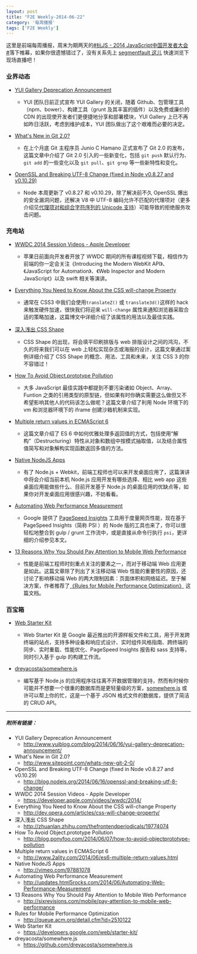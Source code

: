 ```yaml
---
layout: post
title: "F2E Weekly-2014-06-22"
category: '每周播报' 
tags: ['F2E Weekly']
---
```


这里是前端每周播报，周末为期两天的[#杭JS - 2014 JavaScript中国开发者大会#](http://weibo.com/p/1008086ae3278b44a7b821b70f791d4a351595?k=%E6%9D%ADJS+-+2014+JavaScript%E4%B8%AD%E5%9B%BD%E5%BC%80%E5%8F%91%E8%80%85%E5%A4%A7%E4%BC%9A&from=huati_topic)落下帷幕，如果你很遗憾错过了，没有关系先上 [segmentfault 这儿](http://segmentfault.com/a/1190000000584556) 快速浏览下现场直播吧！

<!--more-->

### 业界动态

- [YUI Gallery Deprecation Announcement](http://www.yuiblog.com/blog/2014/06/16/yui-gallery-deprecation-announcement/)
	- YUI 团队日前正式宣布 YUI Gallery 的关闭，随着 Github、包管理工具（npm、bower）、构建工具（grunt 及其丰富的插件）以及免费或廉价的 CDN 的出现使开发者们更便捷地分享和部署模块，YUI Gallery 上已不再如昨日活跃，考虑到维护成本，YUI 团队做出了这个艰难而必要的决定。
	
- [What's New in Git 2.0?](http://www.sitepoint.com/whats-new-git-2-0/)
	- 在上个月底 Git 主程序员 Junio C Hamano 正式宣布了 Git 2.0 的发布，这篇文章中介绍了 Git 2.0 引入的一些新变化，包括 `git push` 默认行为、`git add` 的一些变化以及 `git pull`、`git grep` 等一些新特性和变化。

- [OpenSSL and Breaking UTF-8 Change (fixed in Node v0.8.27 and v0.10.29)](http://blog.nodejs.org/2014/06/16/openssl-and-breaking-utf-8-change/)
	- Node 本周更新了 v0.8.27 和 v0.10.29，除了解决前不久 OpenSSL 爆出的安全漏洞问题，还解决 V8 中 UTF-8 编码允许不匹配的代理项对（更多介绍见[代理项对和组合字符序列的 Unicode 支持](http://msdn.microsoft.com/zh-cn/library/8k5611at(v=vs.90).aspx)）可能导致的拒绝服务攻击问题。
	
	
### 充电站
	
- [WWDC 2014 Session Videos - Apple Developer](https://developer.apple.com/videos/wwdc/2014/)
	-  苹果日前面向开发者开放了 WWDC 期间的所有课程视频下载，相信作为前端的你一定会关注《Introducing the Modern WebKit API》、《JavaScript for Automation》、《Web Inspector and Modern JavaScript》以及 swift 相关等演讲。

- [Everything You Need to Know About the CSS will-change Property](http://dev.opera.com/articles/css-will-change-property/)
	- 通常在 CSS3 中我们会使用`translateZ()` 或 `translate3d()`这样的 hack 来触发硬件加速，很快我们将迎来 `will-change` 属性来通知浏览器采取合适的策略加速，这篇博文中详细介绍了该属性的用法以及最佳实践。
	
- [深入浅出 CSS Shape](http://zhuanlan.zhihu.com/thefrontendperiodicals/19774074)
	- CSS Shape 的出现，将会填平印刷排版与 web 排版设计之间的鸿沟，不久的将来我们可以在 web 上轻松实现杂志或海报的设计，这篇文章通过案例详细介绍了 CSS Shape 的概念、用法、工具和未来，关注 CSS 3 的你不容错过！

- [How To Avoid Object.prototype Pollution](http://blog.ponyfoo.com/2014/06/07/how-to-avoid-objectprototype-pollution)
	- 大多 JavaScript 最佳实践中都提到不要污染诸如 Object、Array、Funtion 之类的引用类型的原型链，但如果有时你确实需要这么做但又不希望影响其他人的代码该怎么做呢？这篇文章介绍了利用 Node 环境下的 vm 和浏览器环境下的 iframe 创建沙箱机制来实现。

- [Multiple return values in ECMAScript 6](http://www.2ality.com/2014/06/es6-multiple-return-values.html)
	- 这篇文章介绍了 ES 6 中如何优雅处理多返回值的方式，包括使用“解构”（Destructuring）特性从对象和数组中按模式抽取值，以及结合属性值简写和对象解构实现函数返回多值的方法。
	
- [Native NodeJS Apps](http://vimeo.com/97881078)
	- 有了 Node.js + Webkit，前端工程师也可以来开发桌面应用了，这篇演讲中将会介绍当前本机 Node.js 应用开发有哪些选择、相比 web app 这些桌面应用能做些什么、目前开发基于 Node.js 的桌面应用的优缺点等，如果你对开发桌面应用很感兴趣，不妨看看。	

- [Automating Web Performance Measurement](http://updates.html5rocks.com/2014/06/Automating-Web-Performance-Measurement)
	- Google 提供了 [PageSpeed Insights](http://developers.google.com/speed/pagespeed/insights/) 工具用于度量网页性能，现在基于 PageSpeed Insights（简称 PSI ）的 Node 版的工具也来了，你可以很轻松地整合到 gulp / grunt 工作流中，或是直接从命令行执行 `psi`，更详细的介绍参见本文。

- [13 Reasons Why You Should Pay Attention to Mobile Web Performance](http://sixrevisions.com/mobile/pay-attention-to-mobile-web-performance)
	- 性能是前端工程师时刻重点关注的要素之一，而对于移动端 Web 应用更是如此。这篇文章除了列出了关注移动端 Web 性能的重要性的原因，还讨论了影响移动端 Web 的两大限制因素：页面体积和网络延迟。至于解决方案，作者推荐了[《Rules for Mobile Performance Optimization》](http://queue.acm.org/detail.cfm?id=2510122) 这篇文档。


### 百宝箱

- [Web Starter Kit](https://developers.google.com/web/starter-kit/)
	- Web Starter Kit 是 Google 最近推出的开源样板文件和工具，用于开发跨终端的站点，支持多种设备和响应式设计、实时组件风格指南、跨终端的同步、实时重载、性能优化、PageSpeed Insights 报告和 sass 支持等，同时引入基于 gulp 的构建工作流。

- [dreyacosta/somewhere.js](https://github.com/dreyacosta/somewhere.js)
	- 编写基于 Node.js 的应用程序往往离不开数据管理的支持，然而有时候你可能并不想要一个很重的数据库而是更轻量级的方案，[somewhere.js](https://github.com/dreyacosta/somewhere.js) 或许可以帮上你的忙，这是一个基于 JSON 格式文件的数据库，提供了简洁的 CRUD API。

---

##### 附所有链接：

- YUI Gallery Deprecation Announcement
	- http://www.yuiblog.com/blog/2014/06/16/yui-gallery-deprecation-announcement/
- What's New in Git 2.0?
	- http://www.sitepoint.com/whats-new-git-2-0/
- OpenSSL and Breaking UTF-8 Change (fixed in Node v0.8.27 and v0.10.29)
	- http://blog.nodejs.org/2014/06/16/openssl-and-breaking-utf-8-change/
- WWDC 2014 Session Videos - Apple Developer
	- https://developer.apple.com/videos/wwdc/2014/
- Everything You Need to Know About the CSS will-change Property
	- http://dev.opera.com/articles/css-will-change-property/
- 深入浅出 CSS Shape
	- http://zhuanlan.zhihu.com/thefrontendperiodicals/19774074
- How To Avoid Object.prototype Pollution
	- http://blog.ponyfoo.com/2014/06/07/how-to-avoid-objectprototype-pollution
- Multiple return values in ECMAScript 6
	- http://www.2ality.com/2014/06/es6-multiple-return-values.html
- Native NodeJS Apps
	- http://vimeo.com/97881078
- Automating Web Performance Measurement
	- http://updates.html5rocks.com/2014/06/Automating-Web-Performance-Measurement
- 13 Reasons Why You Should Pay Attention to Mobile Web Performance
	- http://sixrevisions.com/mobile/pay-attention-to-mobile-web-performance
- Rules for Mobile Performance Optimization
	- http://queue.acm.org/detail.cfm?id=2510122
- Web Starter Kit
	- https://developers.google.com/web/starter-kit/
- dreyacosta/somewhere.js
	- https://github.com/dreyacosta/somewhere.js